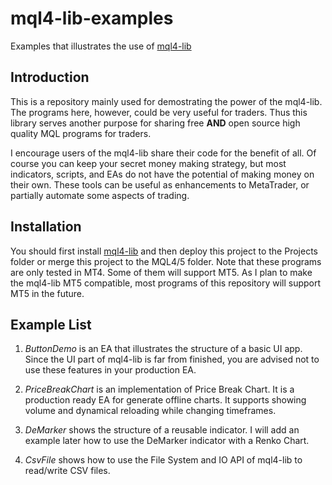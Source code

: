 # mql4-lib-examples

Examples that illustrates the use of [mql4-lib](https://github.com/dingmaotu/mql4-lib)


## Introduction

This is a repository mainly used for demostrating the power of the mql4-lib. The
programs here, however, could be very useful for traders. Thus this library
serves another purpose for sharing free **AND** open source high quality MQL
programs for traders.

I encourage users of the mql4-lib share their code for the benefit of all. Of
course you can keep your secret money making strategy, but most indicators,
scripts, and EAs do not have the potential of making money on their own. These
tools can be useful as enhancements to MetaTrader, or partially automate some
aspects of trading.

## Installation

You should first install [mql4-lib](https://github.com/dingmaotu/mql4-lib) and
then deploy this project to the Projects folder or merge this project to the
MQL4/5 folder. Note that these programs are only tested in MT4. Some of them
will support MT5. As I plan to make the mql4-lib MT5 compatible, most programs
of this repository will support MT5 in the future.

## Example List

1. *ButtonDemo* is an EA that illustrates the structure of a basic UI app. Since
   the UI part of mql4-lib is far from finished, you are advised not to use
   these features in your production EA.

2. *PriceBreakChart* is an implementation of Price Break Chart. It is a
   production ready EA for generate offline charts. It supports showing volume
   and dynamical reloading while changing timeframes.
   
3. *DeMarker* shows the structure of a reusable indicator. I will add an example
   later how to use the DeMarker indicator with a Renko Chart.
   
4. *CsvFile* shows how to use the File System and IO API of mql4-lib to
   read/write CSV files.

